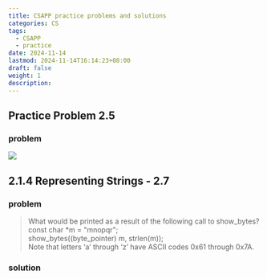 ```yaml
---
title: CSAPP practice problems and solutions
categories: CS
tags:
  - CSAPP
  - practice
date: 2024-11-14
lastmod: 2024-11-14T16:14:23+08:00
draft: false
weight: 1
description: 
---
```

## Practice Problem 2.5

### problem

![](CSAPP/pp2.5.png)



## 2.1.4 Representing Strings - 2.7

### problem

> What would be printed as a result of the following call to show_bytes?  
> const char *m = "mnopqr";  
> show_bytes((byte_pointer) m, strlen(m));  
> Note that letters ‘a’ through ‘z’ have ASCII codes 0x61 through 0x7A.

### solution


